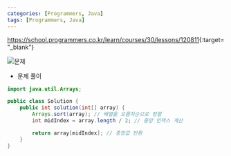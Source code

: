 ```yaml
---
categories: [Programmers, Java]
tags: [Programmers, Java] 
---
```


<https://school.programmers.co.kr/learn/courses/30/lessons/120811>{:target="_blank"}

![문제](/assets/img/programmers/java/%E1%84%8C%E1%85%AE%E1%86%BC%E1%84%8B%E1%85%A1%E1%86%BC%E1%84%80%E1%85%A1%E1%86%B9_%E1%84%80%E1%85%AE%E1%84%92%E1%85%A1%E1%84%80%E1%85%B5.png
)

- 문제 풀이

```java
import java.util.Arrays;

public class Solution {
    public int solution(int[] array) {
        Arrays.sort(array); // 배열을 오름차순으로 정렬
        int midIndex = array.length / 2; // 중앙 인덱스 계산

        return array[midIndex]; // 중앙값 반환
    }
}
```